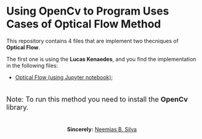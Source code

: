 # Using OpenCv to Program Uses Cases of Optical Flow Method

<p style="font-size:16 px;"> 
    This repository contains 4 files that are implement two thecniques of <b>Optical Flow</b>. 
</p>

<p syle="font-size:16 px;">
    The first one is using the <b>Lucas Kenaedes</b>, and you find the implementation in the following files:
</p>

<ul>
    <li> <a href="optical-flow.ipynb">Optical Flow (using Jupyter notebook)</a>;
    
</ul>

#

<p style="font-size:18px;">Note: To run this method you need to install the <b>OpenCv</b> library.</p>

#

<p align="center"><b>Sincerely:</b> <a href="https://github.com/neemiasbsilva">Neemias B. Silva</a></p>

#
